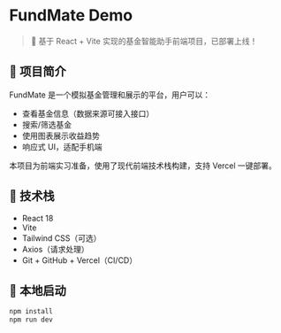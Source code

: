 # FundMate Demo

> 🎯 基于 React + Vite 实现的基金智能助手前端项目，已部署上线！

## 🧩 项目简介

FundMate 是一个模拟基金管理和展示的平台，用户可以：
- 查看基金信息（数据来源可接入接口）
- 搜索/筛选基金
- 使用图表展示收益趋势
- 响应式 UI，适配手机端

本项目为前端实习准备，使用了现代前端技术栈构建，支持 Vercel 一键部署。

## 🚀 技术栈

- React 18
- Vite
- Tailwind CSS（可选）
- Axios（请求处理）
- Git + GitHub + Vercel（CI/CD）

## 🔧 本地启动

```bash
npm install
npm run dev

